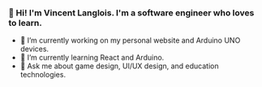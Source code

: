 
<!--
**vtlanglois/vtlanglois** is a ✨ _special_ ✨ repository because its `README.md` (this file) appears on your GitHub profile.

Here are some ideas to get you started:

- 🔭 I’m currently working on ...
- 🌱 I’m currently learning ...
- 👯 I’m looking to collaborate on ...
- 🤔 I’m looking for help with ...
- 💬 Ask me about ...
- 📫 How to reach me: ...
- 😄 Pronouns: ...
- ⚡ Fun fact: ...
-->
### 👋 Hi! I'm Vincent Langlois. I'm a software engineer who loves to learn.
- 🔭 I’m currently working on my personal website and Arduino UNO devices.
- 🌱 I’m currently learning React and Arduino.
- 💬 Ask me about game design, UI/UX design, and education technologies.
